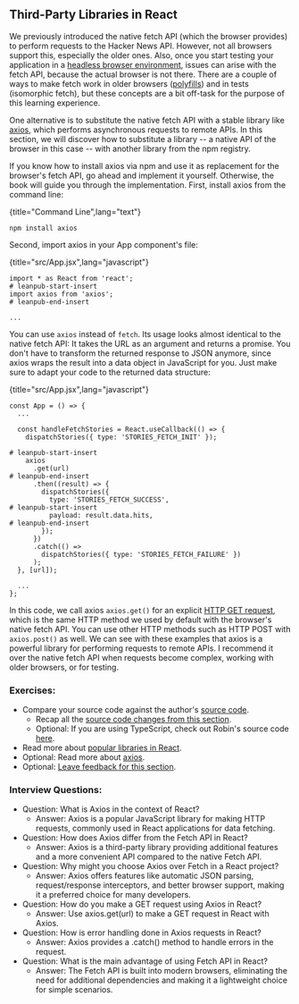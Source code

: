 ## Third-Party Libraries in React

We previously introduced the native fetch API (which the browser provides) to perform requests to the Hacker News API. However, not all browsers support this, especially the older ones. Also, once you start testing your application in a [headless browser environment](https://bit.ly/3ncFfSs), issues can arise with the fetch API, because the actual browser is not there. There are a couple of ways to make fetch work in older browsers ([polyfills](https://bit.ly/3ASC86Y)) and in tests (isomorphic fetch), but these concepts are a bit off-task for the purpose of this learning experience.

One alternative is to substitute the native fetch API with a stable library like [axios](https://bit.ly/3jjEupg), which performs asynchronous requests to remote APIs. In this section, we will discover how to substitute a library -- a native API of the browser in this case -- with another library from the npm registry.

If you know how to install axios via npm and use it as replacement for the browser's fetch API, go ahead and implement it yourself. Otherwise, the book will guide you through the implementation. First, install axios from the command line:

{title="Command Line",lang="text"}
~~~~~~~
npm install axios
~~~~~~~

Second, import axios in your App component's file:

{title="src/App.jsx",lang="javascript"}
~~~~~~~
import * as React from 'react';
# leanpub-start-insert
import axios from 'axios';
# leanpub-end-insert

...
~~~~~~~

You can use `axios` instead of `fetch`. Its usage looks almost identical to the native fetch API: It takes the URL as an argument and returns a promise. You don't have to transform the returned response to JSON anymore, since axios wraps the result into a data object in JavaScript for you. Just make sure to adapt your code to the returned data structure:

{title="src/App.jsx",lang="javascript"}
~~~~~~~
const App = () => {
  ...

  const handleFetchStories = React.useCallback(() => {
    dispatchStories({ type: 'STORIES_FETCH_INIT' });

# leanpub-start-insert
    axios
      .get(url)
# leanpub-end-insert
      .then((result) => {
        dispatchStories({
          type: 'STORIES_FETCH_SUCCESS',
# leanpub-start-insert
          payload: result.data.hits,
# leanpub-end-insert
        });
      })
      .catch(() =>
        dispatchStories({ type: 'STORIES_FETCH_FAILURE' })
      );
  }, [url]);

  ...
};
~~~~~~~

In this code, we call axios `axios.get()` for an explicit [HTTP GET request](https://mzl.la/3n5kUyi), which is the same HTTP method we used by default with the browser's native fetch API. You can use other HTTP methods such as HTTP POST with `axios.post()` as well. We can see with these examples that axios is a powerful library for performing requests to remote APIs. I recommend it over the native fetch API when requests become complex, working with older browsers, or for testing.

### Exercises:

* Compare your source code against the author's [source code](https://bit.ly/3O8sXbU).
  * Recap all the [source code changes from this section](https://bit.ly/3vHe3mC).
  * Optional: If you are using TypeScript, check out Robin's source code [here](https://bit.ly/3SzVPtl).
* Read more about [popular libraries in React](https://www.robinwieruch.de/react-libraries/).
* Optional: Read more about [axios](https://bit.ly/3jjEupg).
* Optional: [Leave feedback for this section](https://forms.gle/wfDb7r5K4az3TiWN9).

### Interview Questions:

* Question: What is Axios in the context of React?
  * Answer: Axios is a popular JavaScript library for making HTTP requests, commonly used in React applications for data fetching.
* Question: How does Axios differ from the Fetch API in React?
  * Answer: Axios is a third-party library providing additional features and a more convenient API compared to the native Fetch API.
* Question: Why might you choose Axios over Fetch in a React project?
  * Answer: Axios offers features like automatic JSON parsing, request/response interceptors, and better browser support, making it a preferred choice for many developers.
* Question: How do you make a GET request using Axios in React?
  * Answer: Use axios.get(url) to make a GET request in React with Axios.
* Question: How is error handling done in Axios requests in React?
  * Answer: Axios provides a .catch() method to handle errors in the request.
* Question: What is the main advantage of using Fetch API in React?
  * Answer: The Fetch API is built into modern browsers, eliminating the need for additional dependencies and making it a lightweight choice for simple scenarios.
